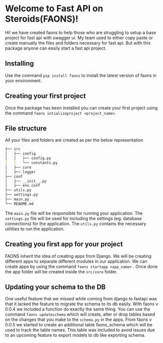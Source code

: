 # Welcome to Fast API on Steroids(FAONS)!

Hi! we have created faons to help those who are struggling to setup a base project for fast api with swagger ui. My team used to either copy paste or create manually the files and folders necessary for fast api. But with this package anyone can easily start a fast api project.


## Installing

Use the command `pip install faons` to install the latest version of faons in your environment.

## Creating your first project

Once the package has been installed you can create your first project using the command `faons intializeproject <project_name>`.

## File structure

All your files and folders are created as per the below representation
```markdown
├── src
│   ├── config
│   │   ├── config.py
|   |   └── constants.py
│   ├── core
│   ├── logger
├── conf
│   ├── __init__.py
│   ├── env.conf
├── utils.py
├── settings.py
├── main.py 
└── README.md
```

The `main.py` file will be responsible for running your application. The `settings.py` file will be used for including the settings (eg: database connections) for the application. The `utils.py` contains the necessary utilities to run the application.

## Creating you first app for your project

FAONS inherit the idea of creating apps from Django. We will be creating different apps to separate different modules in our application. We can create apps by using the command `faons startapp <app_name>` . Once done the app folder will be created inside the `src/core` folder.

## Updating your schema to the DB

One useful feature that we missed while coming from django to fastapi was that it lacked the feature to migrate the schema to its db easily. With faons v 0.0.4 we included a function do exactly the same thing. You can use the command `faons updateschema` which will create, alter or drop tables based on the changes that you make to the `schema.py` in the apps. From faons v 0.0.5 we started to create an additional table faons_schema which will be used to track the table names. This table was included to avoid issues due to an upcoming feature to export models to db like exporting schema.